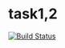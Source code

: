 # task1,2
[![Build Status](https://app.travis-ci.com/Hessah778/task1-2.svg?branch=main)](https://app.travis-ci.com/Hessah778/task1-2)
